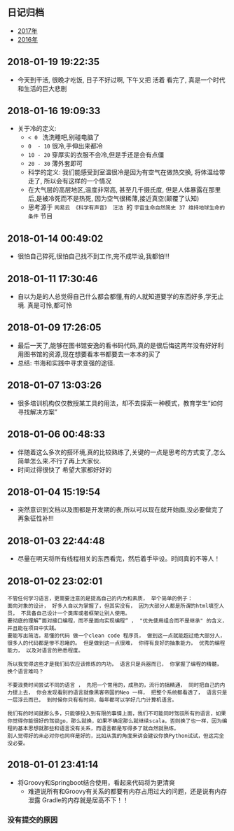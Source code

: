 ## 日记归档
- [2017年](/Article/backup/Process_2017.md)
- [2016年](/Article/backup/Process_2016.md)

## 2018-01-19 19:22:35
- 今天到干活, 很晚才吃饭, 日子不好过啊, 下午又把 活着 看完了, 真是一个时代和生活的巨大悲剧

## 2018-01-16 19:09:33
- 关于冷的定义: 
    - `< 0 `    洗洗睡吧,别碰电脑了
    - `0  - 10` 很冷,手伸出来都冷
    - `10 - 20` 穿厚实的衣服不会冷,但是手还是会有点僵
    - `20 - 30` 薄外套即可
    - 科学的定义: 我们能感受到室温很冷是因为有空气在做热交换, 将体温给带走了, 所以会有这样的一个情况
    - 在大气层的高层地区,温度非常高, 甚至几千摄氏度, 但是人体暴露在那里后,是被冷死而不是热死, 因为空气很稀薄,接近真空(颠覆了认知)
    - 思考源于 `网易云 《科学有声音》 汪洁 `的 `宇宙生命自然简史 37 维持地球生命的条件` 节目

## 2018-01-14 00:49:02
- 很怕自己猝死,很怕自己找不到工作,完不成毕设,我都怕!!!

## 2018-01-11 17:30:46
- 自以为是的人总觉得自己什么都会都懂,有的人就知道要学的东西好多,学无止境. 真是可怜,都可怜

## 2018-01-09 17:26:05
- 最后一天了,能够在图书馆安逸的看书码代码,真的是很后悔这两年没有好好利用图书馆的资源,现在想要看本书都要去一本本的买了
- 总结: 书海和实践中寻求变强的途径.

## 2018-01-07 13:03:26
- 很多培训机构仅仅教授某工具的用法，却不去探索一种模式，教育学生“如何寻找解决方案”

## 2018-01-06 00:48:33
- 伴随着这么多次的搭环境,真的比较熟练了,关键的一点是思考的方式变了,怎么简单怎么来.不行了再上大家伙.
- 时间过得很快了 希望大家都好好的

## 2018-01-04 15:19:54
- 突然意识到文档以及图都是开发期的表,所以可以现在就开始画,没必要做完了再象征性补!!!

## 2018-01-03 22:44:48
- 尽量在明天将所有线程相关的东西看完，然后着手毕设。时间真的不等人！

## 2018-01-02 23:02:01
```
不管任何学习语言，更需要注意的是提高自己的内力和素质， 举个简单的例子：
面向对象的设计， 好多人自以为掌握了，但其实没有， 因为大部分人都是所谓的html填空人员， 不具备自己设计一个类库或者框架让别人使用。
要彻底的理解”面对接口编程，而不是面向实现编程“ ， "优先使用组合而不是继承" 的含义，并且能在项目中实践。
要能写出简洁，易懂的代码 做一个clean code 程序员， 做到这一点就能超过绝大部分人， 很多人的代码都是惨不忍睹的。 但是做到这一点很难， 你得有良好的抽象能力， 优秀的编程能力， 以及对语言的熟悉程度。

所以我觉得这些才是我们码农应该修炼的内功， 语言只是兵器而已， 你掌握了编程的精髓， 换个语言难吗？

不要浪费时间尝试不同的语言 ， 先把一个常用的，成熟的，流行的搞精通， 同时把自己的内力提上去， 你会发现看别的语言就像黑客帝国的Neo 一样， 把整个系统都看透了， 语言只是一层浮云而已， 到时候你只有有时间，每年都可以学好几门计算机语言。
```
```
我们有的时间就那么多，只能够投入到有限的事情上面，我们不可能同时驾驭所有的语言，如果你觉得你能很好的驾驭go，那么就换，如果不确定那么就继续scala，否则换了也一样，因为编程的基本思想就那些和语言没有关系，而语言都是写得多了就自然就熟练。
别人觉得好的未必对你也同样是好的，比如从我的角度来讲会建议你换Python试试，但这完全没必要。
```

## 2018-01-01 23:41:14
- 将Groovy和Springboot结合使用，看起来代码将为更清爽
    - 难道说所有和Groovy有关系的都要有内存占用过大的问题，还是说有内存泄露 Gradle的内存就是居高不下！！



### 没有提交的原因


